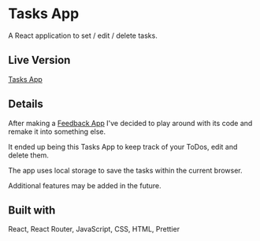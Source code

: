 # Tasks App

A React application to set / edit / delete tasks.

## Live Version

[Tasks App](https://tasks-app-hazel.vercel.app/)

## Details

After making a [Feedback App](https://github.com/Dimterion/Feedback-app) I've decided to play around with its code and remake it into something else.

It ended up being this Tasks App to keep track of your ToDos, edit and delete them.

The app uses local storage to save the tasks within the current browser.

Additional features may be added in the future.

## Built with

React, React Router, JavaScript, CSS, HTML, Prettier
